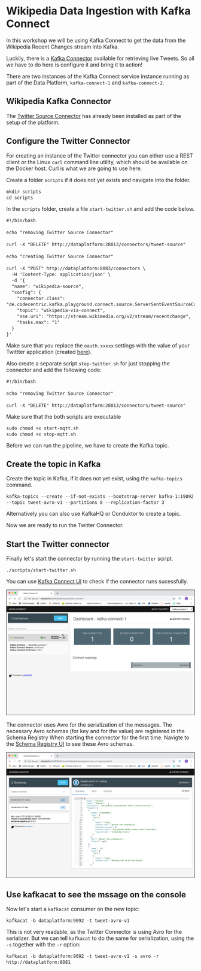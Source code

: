 # Wikipedia Data Ingestion with Kafka Connect

In this workshop we will be using Kafka Connect to get the data from the Wikipedia Recent Changes stream into Kafka. 

Luckily, there is a [Kafka Connector](https://github.com/jcustenborder/kafka-connect-twitter) available for retrieving live Tweets. So all we have to do here is configure it and bring it to action!

There are two instances of the Kafka Connect service instance running as part of the Data Platform, `kafka-connect-1` and `kafka-connect-2`. 

## Wikipedia Kafka Connector 

The [Twitter Source Connector](https://www.confluent.io/hub/jcustenborder/kafka-connect-twitter) has already been installed as part of the setup of the platform. 

## Configure the Twitter Connector

For creating an instance of the Twitter connector you can either use a REST client or the Linux `curl` command line utility, which should be available on the Docker host. Curl is what we are going to use here. 

Create a folder `scripts` if it does not yet exists and navigate into the folder. 

```
mkdir scripts
cd scripts
```

In the `scripts` folder, create a file `start-twitter.sh` and add the code below.  

```
#!/bin/bash

echo "removing Twitter Source Connector"

curl -X "DELETE" http://dataplatform:28013/connectors/tweet-source"

echo "creating Twitter Source Connector"

curl -X "POST" http://dataplatform:8083/connectors \
  -H 'Content-Type: application/json' \
  -d '{
  "name": "wikipedia-source",
  "config": {
    "connector.class": "de.codecentric.kafka.playground.connect.source.ServerSentEventSourceConnector",
    "topic": "wikipedia-via-connect",
    "sse.uri": "https://stream.wikimedia.org/v2/stream/recentchange",
    "tasks.max": "1"
  }
}' 
```
Make sure that you replace the `oauth.xxxxx` settings with the value of your Twittter application (created [here](https://developer.twitter.com/en/apps)).

Also create a separate script `stop-twitter.sh` for just stopping the connector and add the following code:

```
#!/bin/bash

echo "removing Twitter Source Connector"

curl -X "DELETE" http://dataplatform:28013/connectors/tweet-source"
```

Make sure that the both scripts are executable

```
sudo chmod +x start-mqtt.sh
sudo chmod +x stop-mqtt.sh
```

Before we can run the pipeline, we have to create the Kafka topic.

## Create the topic in Kafka

Create the topic in Kafka, if it does not yet exist, using the `kafka-topics` command. 
```
kafka-topics --create --if-not-exists --bootstrap-server kafka-1:19092 --topic tweet-avro-v1 --partitions 8 --replication-factor 3
```

Alternatively you can also use KafkaHQ or Conduktor to create a topic. 

Now we are ready to run the Twitter Connector. 


## Start the Twitter connector

Finally let's start the connector by running the `start-twitter` script.

```
./scripts/start-twitter.sh
```

You can use [Kafka Connect UI](http://dataplatform:28038/) to check if the connector runs sucessfully.

![Alt Image Text](./images/kafka-connect-ui.png "Kafka Connect UI") 

The connector uses Avro for the serialization of the messages. The necessary Avro schemas (for key and for the value) are registered in the Schema Registry When starting the connector for the first time. Navigte to the [Schema Registry UI](http://dataplatform:28039/) to see these Avro schemas. 

![Alt Image Text](./images/schema-registry-ui.png "Schema Registry UI") 

## Use kafkacat to see the mssage on the console

Now let's start a `kafkacat` consumer on the new topic:

```
kafkacat -b dataplatform:9092 -t tweet-avro-v1
```

This is not very readable, as the Twitter Connector is using Avro for the serializer. But we can tell `kafkacat` to do the same for serialization, using the `-s` together with the `-r` option:

```
kafkacat -b dataplatform:9092 -t tweet-avro-v1 -s avro -r http://dataplatform:8081
```

